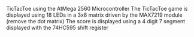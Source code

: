 TicTacToe using the AtMega 2560 Microcontroller 
The TicTacToe game is displayed using 18 LEDs in a 3x6 matrix driven by the MAX7219 module (remove the dot matrix)
The score is displayed using a 4 digit 7 segment displayed with the 74HC595 shift register 
